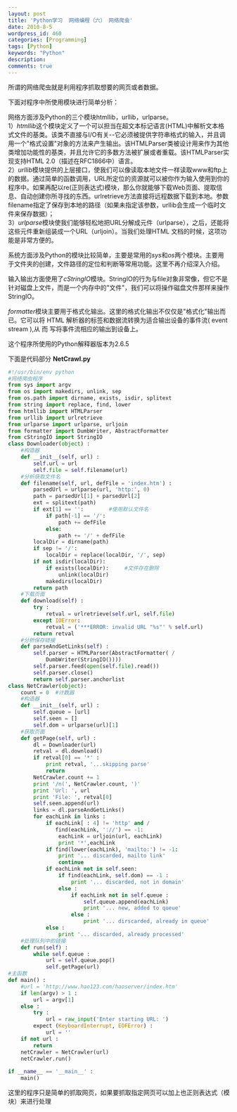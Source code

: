 ```yaml
---
layout: post
title: 'Python学习  网络编程（六） 网络爬虫'
date: 2010-8-5
wordpress_id: 460
categories: [Programming]
tags: [Python]
keywords: "Python"
description: 
comments: true
---
```

所谓的网络爬虫就是利用程序抓取想要的网页或者数据。

下面对程序中所使用模块进行简单分析：

网络方面涉及Python的三个模块htmllib，urllib，urlparse。   
1）*htmllib*这个模块定义了一个可以担当在超文本标记语言(HTML)中解析文本格式文件的基类。该类不直接与I/O有关--它必须被提供字符串格式的输入，并且调用一个"格式设置"对象的方法来产生输出。该HTMLParser类被设计用来作为其他类增加功能性的基类，并且允许它的多数方法被扩展或者重载。该HTMLParser实现支持HTML 2.0（描述在RFC1866中）语言。   
2）*urllib*模块提供的上层接口，使我们可以像读取本地文件一样读取www和ftp上的数据。通过简单的函数调用，URL所定位的资源就可以被你作为输入使用到你的程序中。如果再配以re(正则表达式)模块，那么你就能够下载Web页面、提取信息、自动创建你所寻找的东西。urlretrieve方法直接将远程数据下载到本地。参数filename指定了保存到本地的路径（如果未指定该参数，urllib会生成一个临时文件来保存数据）；   
3）*urlparse*模块使我们能够轻松地把URL分解成元件（urlparse），之后，还能将这些元件重新组装成一个URL（urljoin）。当我们处理HTML 文档的时候，这项功能是非常方便的。   

系统方面涉及Python的模块比较简单，主要是常用的*sys*和*os*两个模块。主要用于文件夹的创建，文件路径的定位和判断等常用功能。这里不再介绍深入介绍。

输入输出方面使用了*cStringIO*模块。StringIO的行为与file对象非常像，但它不是针对磁盘上文件，而是一个内存中的"文件"，我们可以将操作磁盘文件那样来操作StringIO。

*formatter*模块主要用于格式化输出。这里的格式化输出不仅仅是"格式化"输出而已。它可以将 HTML 解析器的标签和数据流转换为适合输出设备的事件流( event stream ),从 而 写将事件流相应的输出到设备上。

这个程序所使用的Python解释器版本为2.6.5

下面是代码部分
**NetCrawl.py**

``` python 
#!/usr/bin/env python
#网络爬虫程序
from sys import argv
from os import makedirs, unlink, sep
from os.path import dirname, exists, isdir, splitext
from string import replace, find, lower
from htmllib import HTMLParser
from urllib import urlretrieve
from urlparse import urlparse, urljoin
from formatter import DumbWriter, AbstractFormatter
from cStringIO import StringIO
class Downloader(object) :
    #构造器
    def __init__(self, url) :
        self.url = url
        self.file = self.filename(url)
    #分析获取文件名
    def filename(self, url, defFile = 'index.htm') :
        parsedUrl = urlparse(url, 'http:', 0)
        path = parsedUrl[1] + parsedUrl[2]
        ext = splitext(path)
        if ext[1] == '':        #使用默认文件名
            if path[-1] == '/':
                path += defFile
            else:
                path += '/' + defFile
        localDir = dirname(path)
        if sep != '/':
            localDir = replace(localDir, '/', sep)
        if not isdir(localDir):
            if exists(localDir):     #文件存在删除
                unlink(localDir)
            makedirs(localDir)
        return path
    #下载页面
    def download(self) :
        try :
            retval = urlretrieve(self.url, self.file)
        except IOError:
            retval = ('***ERROR: invalid URL "%s"' % self.url)
        return retval
    #分析保存链接
    def parseAndGetLinks(self) :
        self.parser = HTMLParser(AbstractFormatter( /
            DumbWriter(StringIO())))
        self.parser.feed(open(self.file).read())
        self.parser.close()
        return self.parser.anchorlist
class NetCrawler(object):
    count = 0  #计数器
    #构造器
    def __init__(self, url) :
        self.queue = [url]
        self.seen = []
        self.dom = urlparse(url)[1]
    #获取页面
    def getPage(self, url) :
        dl = Downloader(url)
        retval = dl.download()
        if retval[0] == '*' :
            print retval, '...skipping parse'
            return
        NetCrawler.count += 1
        print '/n(', NetCrawler.count, ')'
        print 'Url: ', url
        print 'File: ', retval[0]
        self.seen.append(url)
        links = dl.parseAndGetLinks()
        for eachLink in links :
            if eachLink[ : 4] != 'http' and /
               find(eachLink, '://') == -1:
                eachLink = urljoin(url, eachLink)
                print '*',eachLink
            if find(lower(eachLink), 'mailto:') != -1:
                print '... discarded, mailto link'
                continue
            if eachLink not in self.seen:
                if find(eachLink, self.dom) == -1 :
                    print '... discarded, not in domain'
                else :
                    if eachLink not in self.queue :
                        self.queue.append(eachLink)
                        print '... new, added to queue'
                    else :
                        print '... dirscarded, already in queue'
            else :
                print '... discarded, already processed'
    #处理队列中的链接
    def run(self) :
        while self.queue :
            url = self.queue.pop()
            self.getPage(url)
#主函数
def main() :
    #url = 'http://www.hao123.com/haoserver/index.htm'
    if len(argv) > 1 :
        url = argv[1]
    else :
        try :
            url = raw_input('Enter starting URL: ')
        expect (KeyboardInterrupt, EOFError) :
            url = ''
    if not url :
        return
    netCrawler = NetCrawler(url)
    netCrawler.run()
        
if __name__ == '__main__' :
    main()
```


这里的程序只是简单的抓取网页，如果要抓取指定网页可以加上也正则表达式（模块）来进行处理



